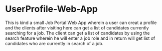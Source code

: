 # UserProfile-Web-App

This is kind a small Job Portal Web App wherein a user can creat a profile and the clients after visiting here can get a list of candidates currently searching for 
a job. The client can get a list of candidates by using the search feature wherein he will enter a job role and in return will get list of candidates who are currently in search of a job.
